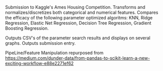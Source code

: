 Submission to Kaggle's Ames Housing Competition. 
Transforms and normalizes/discretizes both categorical and numerical features.
Compares the efficacy of the following parameter optimized algoritms:
  KNN,
  Ridge Regression,
  Elastic Net Regression,
  Decision Tree Regression,
  Gradient Boosting Regression.
  
Outputs CSV's of the parameter search results and displays on several graphs.
Outputs submission entry.

PipeLine/Feature Manipulation repurposed from https://medium.com/dunder-data/from-pandas-to-scikit-learn-a-new-exciting-workflow-e88e2271ef62
